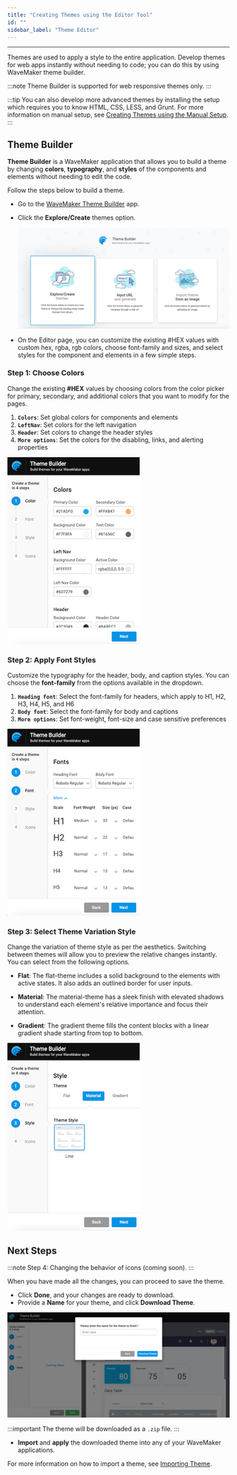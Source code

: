 ```yaml
---
title: "Creating Themes using the Editor Tool"
id: ""
sidebar_label: "Theme Editor"
---
```

---

Themes are used to apply a style to the entire application. Develop themes for web apps instantly without needing to code; you can do this by using WaveMaker theme builder.

:::note
Theme Builder is supported for web responsive themes only.
:::

:::tip
You can also develop more advanced themes by installing the setup which requires you to know HTML, CSS, LESS, and Grunt. For more information on manual setup, see [Creating Themes using the Manual Setup](/learn/app-development/ui-design/creating-themes).
:::

## Theme Builder

**Theme Builder** is a WaveMaker application that allows you to build a theme by changing **colors**, **typography**, and **styles** of the components and elements without needing to edit the code.

Follow the steps below to build a theme.

- Go to the [WaveMaker Theme Builder](https://apps.wavemakeronline.com/Theme_Builder/#/Dashboard) app.
-  Click the **Explore/Create** themes option.

    ![theme options](/learn/assets/theme-builder.png)

- On the Editor page, you can customize the existing #HEX values with custom hex, rgba, rgb colors, choose font-family and sizes, and select styles for the component and elements in a few simple steps.

### Step 1: Choose Colors

Change the existing **#HEX** values by choosing colors from the color picker for primary, secondary, and additional colors that you want to modify for the pages.

1. **`Colors`**: Set global colors for components and elements
2. **`LeftNav`**: Set colors for the left navigation
3. **`Header`**: Set colors to change the header styles
4. **`More options`**: Set the colors for the disabling, links, and alerting properties

![apply colors](/learn/assets/Theme-builder-step1.png)

### Step 2: Apply Font Styles

Customize the typography for the header, body, and caption styles. You can choose the **font-family** from the options available in the dropdown.

1. **`Heading font`**: Select the font-family for headers, which apply to H1, H2, H3, H4, H5, and H6
2. **`Body font`**: Select the font-family for body and captions
3. **`More options`**: Set font-weight, font-size and case sensitive preferences

![apply font](/learn/assets/Theme-builder-step2.png)

### Step 3: Select Theme Variation Style

Change the variation of theme style as per the aesthetics. Switching between themes will allow you to preview the relative changes instantly. You can select from the following options.

- **Flat**: The flat-theme includes a solid background to the elements with active states. It also adds an outlined border for user inputs.

- **Material**: The material-theme has a sleek finish with elevated shadows to understand each element's relative importance and focus their attention.

- **Gradient**: The gradient theme fills the content blocks with a linear gradient shade starting from top to bottom.

![apply theme style](/learn/assets/Theme-builder-step3.png)
  
## Next Steps

:::note
Step 4: Changing the behavior of icons (coming soon).
:::

When you have made all the changes, you can proceed to save the theme.

- Click **Done**, and your changes are ready to download.
- Provide a **Name** for your theme, and click **Download Theme**.

[![download theme](/learn/assets/theme-builder-rename.png)](/learn/assets/theme-builder-rename.png)

:::important
The theme will be downloaded as a `.zip` file.
:::

- **Import** and **apply** the downloaded theme into any of your WaveMaker applications.

For more information on how to import a theme, see [Importing Theme](/learn/app-development/ui-design/themes#import-theme).